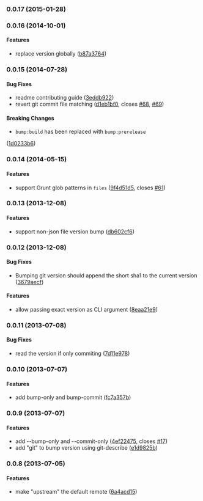 <a name="0.0.17"></a>
### 0.0.17 (2015-01-28)


<a name="0.0.16"></a>
### 0.0.16 (2014-10-01)


#### Features

* replace version globally ([b87a3764](https://github.com/vojtajina/grunt-bump/commit/b87a3764170cd39a3b638d5f760d0a5342db4c0e))


<a name="0.0.15"></a>
### 0.0.15 (2014-07-28)


#### Bug Fixes

* readme contributing guide ([3eddb922](https://github.com/vojtajina/grunt-bump/commit/3eddb9229d62c9bdcb4e307d3a977533fbddb80a))
* revert git commit file matching ([d1eb1bf0](https://github.com/vojtajina/grunt-bump/commit/d1eb1bf089e43b03c059ac84b21107159813b220), closes [#68](https://github.com/vojtajina/grunt-bump/issues/68), [#69](https://github.com/vojtajina/grunt-bump/issues/69))


#### Breaking Changes

* `bump:build` has been replaced with `bump:prerelease`

 ([1d0233b6](https://github.com/vojtajina/grunt-bump/commit/1d0233b66b569ff8af40d31d129f4144819aa153))


<a name="0.0.14"></a>
### 0.0.14 (2014-05-15)


#### Features

* support Grunt glob patterns in `files` ([9f4d51d5](https://github.com/vojtajina/grunt-bump/commit/9f4d51d5645c37b1140893666bd01bf552f73d5c), closes [#61](https://github.com/vojtajina/grunt-bump/issues/61))


<a name="0.0.13"></a>
### 0.0.13 (2013-12-08)


#### Features

* support non-json file version bump ([db602cf6](https://github.com/vojtajina/grunt-bump/commit/db602cf6cab601eccf5017c9c14a9ef54b692fd1))


<a name="0.0.12"></a>
### 0.0.12 (2013-12-08)


#### Bug Fixes

* Bumping git version should append the short sha1 to the current version ([3679aecf](https://github.com/vojtajina/grunt-bump/commit/3679aecf8c7e0f6550bef662e19584ca1bfff655))


#### Features

* allow passing exact version as CLI argument ([8eaa21e9](https://github.com/vojtajina/grunt-bump/commit/8eaa21e92591d75e7a85426944eec3c41675a3c8))


<a name="0.0.11"></a>
### 0.0.11 (2013-07-08)


#### Bug Fixes

* read the version if only commiting ([7d11e978](https://github.com/vojtajina/grunt-bump/commit/7d11e978dec1892b866768fb595ab91190794826))


<a name="0.0.10"></a>
### 0.0.10 (2013-07-07)


#### Features

* add bump-only and bump-commit ([fc7a357b](https://github.com/vojtajina/grunt-bump/commit/fc7a357b24289f81265f4a151d2ea89c39dae8fc))


<a name="0.0.9"></a>
### 0.0.9 (2013-07-07)


#### Features

* add --bump-only and --commit-only ([4ef22475](https://github.com/vojtajina/grunt-bump/commit/4ef22475313e0cfccff38ef03c49c6e0b2edfdf9), closes [#17](https://github.com/vojtajina/grunt-bump/issues/17))
* add "git" to bump version using git-describe ([e1d9825b](https://github.com/vojtajina/grunt-bump/commit/e1d9825b41f44db1247b9eaf65b8da49c7023e33))


<a name="0.0.8"></a>
### 0.0.8 (2013-07-05)


#### Features

* make "upstream" the default remote ([6a4acd15](https://github.com/vojtajina/grunt-bump/commit/6a4acd159ad7116c1a3ada038e669cab3f164277))
